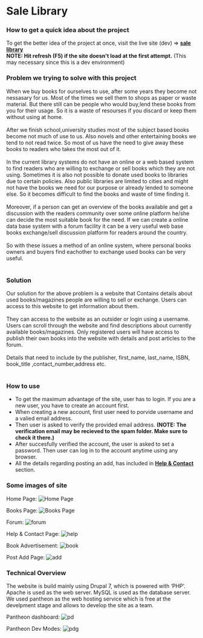 # Sale Library

### How to get a quick idea about the project

To get the better idea of the project at once, visit the live site (dev) => **[sale library](https://dev-sale-library.pantheonsite.io)**  <br/>
**NOTE: Hit refresh (F5) if the site doesn't load at the first attempt.** (This may necessary since this is a dev environment)

### Problem we trying to solve with this project
When we buy books for ourselves to use, after some years they become not nessasary for us. Most of the times we sell them to shops as paper or waste material. But there still can be people who would buy,lend these books from you for their usage. So it is a waste of resourses if you discard or keep them without using at home.
<br/><br/>
After we finish school,university studies most of the subject based books become not much of use to us. Also novels and other entertaining books we tend to not read twice. So most of us have the need to give away these books to readers who takes the most out of it.
<br/><br/>
In the current library systems do not have an online or a web based system to find readers who are willing to exchange or sell books which they are not using. Sometimes it is also not possible to donate used books to libraries due to certain policies. Also public libraries are limited to cities and might not have the books we need for our purpose or already lended to someone else. So it becomes difficult to find the books and waste of  time finding it.
<br/><br/>
Moreover, if a person can get an overview of the books available and get a discussion with the readers community over some online platform he/she can decide the most suitable book  for the need. If we can create a online data base system with a forum facility it can be a very useful web base books exchange/sell  discussion platform for readers around the country.
<br/><br/>
So with these issues a method of an online system, where personal books owners and buyers find eachother to exchange used books can be very useful.
<br/><br/>
### Solution
Our solution for the above problem is a website that Contains details about used books/magazines people are willing to sell or exchange. Users can access to this website to get information about them. 
<br/><br/>
They can access to the website as an outsider or login using a username. Users can scroll through the website and find descriptions about currently available books/magazines. Only registered users will have access to publish their own books into  the website with details and post articles to the forum.
<br/><br/>
Details that need to include by the publisher, first_name, last_name, ISBN, book_title ,contact_number,address etc.
<br/><br/>
### How to use
* To get the maximum advantage of the site, user has to login. If you are a new user, you have to create an account first.
* When creating a new account, first user need to porvide username and a valied email address.
* Then user is asked to verify the provided email address. **(NOTE: The verification email may be recieved to the spam folder. Make sure to check it there.)**
* After succesfully verified the account, the user is asked to set a password. Then user can log in to the account anytime using any browser.
* All the details regarding posting an add, has included in **[Help & Contact](https://dev-sale-library.pantheonsite.io/help-contact)** section. 

### Some images of site

Home Page: 
![Home Page](https://github.com/viradhanus/Sale-Library/blob/master/site_images/Home.png "Home Page")


Books Page: 
![Books Page](https://github.com/viradhanus/Sale-Library/blob/master/site_images/books.png "Books Page")


Forum: 
![forum](https://github.com/viradhanus/Sale-Library/blob/master/site_images/forum.png "forum")


Help & Contact Page: 
![help](https://github.com/viradhanus/Sale-Library/blob/master/site_images/help.png "help")


Book Advertisement: 
![book](https://github.com/viradhanus/Sale-Library/blob/master/site_images/book_inside.png "book")


Post Add Page: 
![add](https://github.com/viradhanus/Sale-Library/blob/master/site_images/post_add.png "add")


### Technical Overview 
The website is build mainly using Drupal 7, which is powered with ‘PHP’.  Apache is used as the web server. MySQL is used as the database server. 
</br>
We used pantheon as the web hosting service which is free at the develpment stage and allows to develop the site as a team.

Pantheon dashboard: 
![pd](https://github.com/viradhanus/Sale-Library/blob/master/site_images/pantheon_dashboard.png "pd")

Pantheon Dev Modes: 
![pdg](https://github.com/viradhanus/Sale-Library/blob/master/site_images/commits.png "pdg")
